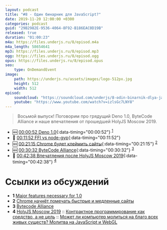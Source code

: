 ```yaml
---
layout: podcast
title: "#8 - Один бинарник для JavaScript?"
date: 2019-11-20 12:00:00 +0300
categories: podcast
guid: "29B2982E-9536-4064-8F92-B186EAC0D19B"
released: true
duration: "01:00:23"
m4a: https://files.underjs.ru/8/episod.m4a
m4a_length: 58654641
mp3: https://files.underjs.ru/8/episod.mp3
ogg: https://files.underjs.ru/8/episod.ogg
opus: https://files.underjs.ru/8/episod.opus
seo:
    type: OnDemandEvent
image:
    path: https://underjs.ru/assets/images/logo-512px.jpg
    height: 512
    width: 512
episod:
    soundcloud: "https://soundcloud.com/underjs/8-odin-binarnik-dlya-javascript"
    youtube: "https://www.youtube.com/watch?v=izlsGc7LNY8"
---
```


> Восьмой выпуск! Поговорим про грядущий Deno 1.0, ByteCode Alliance и наше впечатления от прошедшей HolyJS Moscow 2019.

- 🆕 [00:00:52 Deno 1.0](#){:data-timing="00:00:52"} <sup>[1](#note1)</sup>
- 🤔 [00:11:52 FFI vs node-gyp](#){:data-timing="00:11:52"}
- 🆕 [00:21:15 Chrome будет клеймить сайты](#){:data-timing="00:21:15"} <sup>[2](#note2)</sup>
- 🆕 [00:30:32 ByteCode Alliance](#){:data-timing="00:30:32"} <sup>[3](#note3)</sup>
- 🤔 [00:42:38 Впечатления после HolyJS Moscow 2019](#){:data-timing="00:42:38"} <sup>[4](#note4)</sup>

# Ссылки из обсуждений

- <b id="note1">1</b> [Major features necessary for 1.0 ](https://github.com/denoland/deno/issues/2473)
- <b id="note2">2</b> [Chrome начнёт помечать быстрые и медленные сайты](https://www.opennet.ru/opennews/art.shtml?num=51844)
- <b id="note3">3</b> [Bytecode Alliance](https://bytecodealliance.org/)
- <b id="note4">4</b> [HolyJS Moscow 2019](https://holyjs-moscow.ru/) :: [Контрактное программирование как средство, а не цель](https://holyjs-moscow.ru/2019/msk/talks/qp9sdze3lxb7vlru5kwis/) :: [Может ли компьютер молиться на благо всех живых существ? Молитва на JavaScript и WebGL](https://holyjs-moscow.ru/2019/msk/talks/4yu3tnve11pvazkz9rk9hg/)
